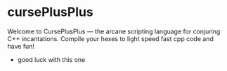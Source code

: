# cursePlusPlus
Welcome to CursePlusPlus — the arcane scripting language for conjuring C++ incantations. 
Compile your hexes to light speed fast cpp code and have fun!

- good luck with this one
